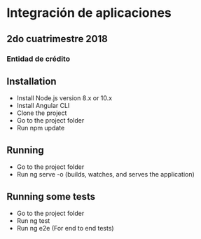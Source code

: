 # Integración de aplicaciones
## 2do cuatrimestre 2018
### Entidad de crédito

##  Installation

- Install Node.js version 8.x or 10.x
- Install Angular CLI
- Clone the project
- Go to the project folder
- Run npm update

## Running

- Go to the project folder
- Run ng serve -o (builds, watches, and serves the application)

## Running some tests

- Go to the project folder
- Run ng test
- Run ng e2e (For end to end tests)
